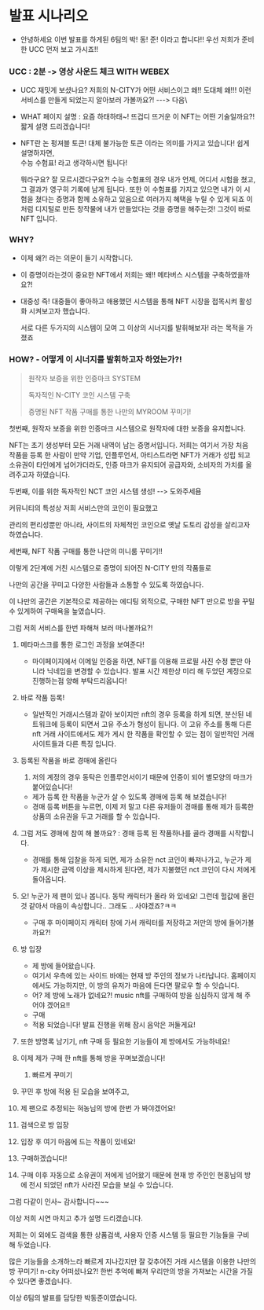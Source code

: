 # 발표 시나리오



- 안녕하세요 이번 발표를 하게된 6팀의 박! 동! 준! 이라고 합니다!! 우선 저희가 준비한 UCC 먼저 보고 가시죠!!

### UCC : 2분  -> 영상 사운드 체크 WITH WEBEX

- UCC 재밋게 보셨나요? 저희의 N-CITY가 어떤 서비스이고 왜!! 도대체 왜!!! 이런 서비스를 만들게 되었는지 알아보러 가볼까요?! ---> 다음\

- WHAT 페이지 설명 : 요즘 하태하태~! 뜨겁디 뜨거운 이 NFT는 어떤 기술일까요?! 짧게 설명 드리겠습니다!

- NFT란 논 펑져블 토큰! 대체 불가능한 토큰 이라는 의미를 가지고 있습니다!
  쉽게 설명하자면,  
  수능 수험표! 라고 생각하시면 됩니다!

  뭐라구요? 잘 모르시겠다구요?! 수능 수험표의 경우 내가 언제, 어디서 시험을 쳤고, 그 결과가 영구히 기록에 남게 됩니다. 또한 이 수험표를 가지고 있으면 내가 이 시험을 쳤다는 증명과 함께 소유하고 있음으로 여러가지 혜택을 누릴 수 있게 되죠
  이처럼 디지털로 만든 창작물에 내가 만들었다는 것을 증명을 해주는것! 그것이 바로 NFT 입니다.

  

###  WHY?

- 이제 왜?! 라는 의문이 들기 시작합니다. 

- 이 증명이라는것이 중요한 NFT에서 저희는 왜!! 메타버스 시스템을 구축하였을까요?!

- 대중성 즉! 대중들이 좋아하고 애용했던 시스템을 통해 NFT 시장을 접목시켜 활성화 시켜보고자 했습니다. 

  서로 다른 두가지의 시스템이 모여 그 이상의 시너지를 발휘해보자! 라는 목적을 가졌죠



### HOW? - 어떻게 이 시너지를 발휘하고자 하였는가?!

> 원작자 보증을 위한 인증마크 SYSTEM
>
> 독자적인 N-CITY 코인 시스템 구축
>
> 증명된 NFT 작품 구매를 통한 나만의 MYROOM 꾸미기! 



첫번째, 원작자 보증을 위한 인증마크 시스템으로 원작자에 대한 보증을 유지합니다.

NFT는 초기 생성부터 모든 거래 내역이 남는 증명서입니다. 저희는 여기서 가장 처음 작품을 등록 한 사람이 만약 기업, 인플루언서, 아티스트라면 NFT가 거래가 성립 되고 소유권이 타인에게 넘어가더라도, 인증 마크가 유지되어  공급자와, 소비자의 가치를 올려주고자 하였습니다.



두번째, 이를 위한 독자적인 NCT 코인 시스템 생성! --> 도와주세욤

커뮤니티의  특성상 저희 서비스만의 코인이 필요했고

관리의 편리성뿐만 아니라, 사이트의 자체적인 코인으로 옛날 도토리 감성을 살리고자 하였습니다.



세번째,  NFT 작품 구매를 통한 나만의 미니룸 꾸미기!!

이렇게 2단계에 거친 시스템으로 증명이 되어진 N-CITY 만의 작품들로

나만의 공간을 꾸미고 다양한 사람들과 소통할 수 있도록 하였습니다.

이 나만의 공간은 기본적으로 제공하는 에디팅 외적으로, 구매한 NFT 만으로 방을 꾸밀 수 있게하여 구매욕을 높였습니다.



그럼 저희 서비스를 한번 파해쳐 보러 떠나볼까요?!



1. 메타마스크를 통한 로그인 과정을 보여준다!

   - 마이페이지에서 이메일 인증을 하면, NFT를 이용해 프로필 사진 수정 뿐만 아니라 닉네임을 변경할 수 있습니다. 발표 시간 제한상 미리 해 두었던 계정으로 진행하는점 양해 부탁드리옵니다!

2. 바로 작품 등록!

   - 일반적인 거래시스템과 같아 보이지만 nft의 경우 등록을 하게 되면, 분산된 네트워크에 등록이 되면서 고유 주소가 형성이 됩니다. 이 고유 주소를 통해 다른 nft 거래 사이트에서도 제가 게시 한 작품을 확인할 수 있는 점이 일반적인 거래 사이트들과 다른 특징 입니다.

3. 등록된 작품을 바로 경매에 올린다

   1. 저의 계정의 경우 동탁은 인플루언서이기 때문에 인증이 되어 별모양의 마크가 붙어있습니다!

   - 제가 등록 한 작품을 누군가 살 수 있도록 경매에 등록 해 보겠습니다!
   - 경매 등록 버튼을 누르면, 이제 저 말고 다른 유저들이 경매를 통해 제가 등록한 상품의 소유권을 두고 거래를 할 수 있습니다.

4. 그럼 저도 경매에 참여 해 볼까요? : 경매 등록 된 작품하나를 골라 경매를 시작합니다.

   - 경매를 통해 입찰을 하게 되면, 제가 소유한 nct 코인이 빠져나가고, 누군가 제가 제시한 금액 이상을 제시하게 된다면, 제가 지불했던 nct 코인이 다시 저에게 돌아옵니다.

5. 오!  누군가 제 팬이 있나 봅니다. 동탁 캐릭터가 올라 와 있네요! 그런데 헐값에 올린 것 같아서 마음이 속상합니다.. 그래도 .. 사야겠죠?ㅋㅋ

   - 구매 후 마이페이지 캐릭터 창에 가서 캐릭터를 저장하고 저만의 방에 들어가볼까요?!

6. 방 입장

   - 제 방에 들어왔습니다.
   - 여기서 우측에 있는 사이드 바에는 현재 방 주인의 정보가 나타납니다. 홈페이지에서도 가능하지만, 이 방의 유저가 마음에 든다면 팔로우 할 수 잇습니다.
   - 어? 제 방에 노래가 없네요?! music nft를 구매하여 방을 심심하지 않게 해 주어야 겠어요!!
   - 구매
   - 적용 되었습니다! 발표 진행을 위해 잠시 음악은 꺼둘게요!

7. 또한 방명록 남기기, nft 구매 등 필요한 기능들이 제 방에서도 가능하네요!

8. 이제 제가 구매 한 nft를 통해 방을 꾸며보겠습니다!

   1. 빠르게 꾸미기

9. 꾸민 후 방에 적용 된 모습을 보여주고,

10. 제 팬으로 추정되는 혀농님의 방에 한번 가 봐야겠어요!

11. 검색으로 방 입장

12. 입장 후 여기 마음에 드는 작품이 있네요!

13. 구매하겠습니다!

14. 구매 이후 자동으로 소유권이 저에게 넘어왔기 때문에 현재 방 주인인 현홍님의 방에 전시 되었던 nft가 사라진 모습을 보실 수 있습니다.

그럼 다같이 인사~ 감사합니다~~~



이상 저희 시연 마치고 추가 설명 드리겠습니다.

저희는 이 외에도 검색을 통한 상품검색,  사용자 인증 시스템 등 필요한 기능들을 구비 해 두었습니다.

많은 기능들을 소개하느라 빠르게 지나갔지만 잘 갖추어진 거래 시스템을 이용한 나만의 방 꾸미기! n-city 어떠셨나요?! 한번 추억에 빠져 우리만의 방을 가져보는 시간을 가질 수 있다면 좋겠습니다.

이상 6팀의 발표를 담당한 박동준이였습니다.


